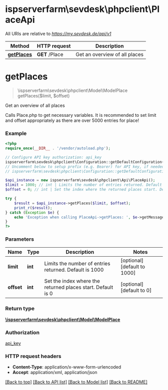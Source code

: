 # ispserverfarm\sevdesk\phpclient\PlaceApi

All URIs are relative to *https://my.sevdesk.de/api/v1*

Method | HTTP request | Description
------------- | ------------- | -------------
[**getPlaces**](PlaceApi.md#getPlaces) | **GET** /Place | Get an overview of all places


# **getPlaces**
> \ispserverfarm\sevdesk\phpclient\Model\ModelPlace getPlaces($limit, $offset)

Get an overview of all places

Calls Place.php to get necessary variables.    It is recommended to set limit and offset appropriately as there are over 5000 entries for place!

### Example
```php
<?php
require_once(__DIR__ . '/vendor/autoload.php');

// Configure API key authorization: api_key
ispserverfarm\sevdesk\phpclient\Configuration::getDefaultConfiguration()->setApiKey('token', 'YOUR_API_KEY');
// Uncomment below to setup prefix (e.g. Bearer) for API key, if needed
// ispserverfarm\sevdesk\phpclient\Configuration::getDefaultConfiguration()->setApiKeyPrefix('token', 'Bearer');

$api_instance = new ispserverfarm\sevdesk\phpclient\Api\PlaceApi();
$limit = 1000; // int | Limits the number of entries returned. Default is 1000
$offset = 0; // int | Set the index where the returned places start. Default is 0

try {
    $result = $api_instance->getPlaces($limit, $offset);
    print_r($result);
} catch (Exception $e) {
    echo 'Exception when calling PlaceApi->getPlaces: ', $e->getMessage(), PHP_EOL;
}
?>
```

### Parameters

Name | Type | Description  | Notes
------------- | ------------- | ------------- | -------------
 **limit** | **int**| Limits the number of entries returned. Default is 1000 | [optional] [default to 1000]
 **offset** | **int**| Set the index where the returned places start. Default is 0 | [optional] [default to 0]

### Return type

[**\ispserverfarm\sevdesk\phpclient\Model\ModelPlace**](../Model/ModelPlace.md)

### Authorization

[api_key](../../README.md#api_key)

### HTTP request headers

 - **Content-Type**: application/x-www-form-urlencoded
 - **Accept**: application/xml, application/json

[[Back to top]](#) [[Back to API list]](../../README.md#documentation-for-api-endpoints) [[Back to Model list]](../../README.md#documentation-for-models) [[Back to README]](../../README.md)


